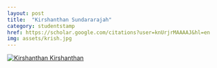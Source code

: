 ```yaml
---
layout: post
title:  "Kirshanthan Sundararajah"
category: studentstamp
href: https://scholar.google.com/citations?user=knUrjrMAAAAJ&hl=en
img: assets/krish.jpg
---
```

<a href="https://scholar.google.com/citations?user=knUrjrMAAAAJ&hl=en">
<img src="assets/krish.jpg" alt="Kirshanthan">
<span class="student-name">Kirshanthan</span>
</a>
